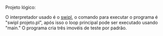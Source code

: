 Projeto lógico:

  O interpretador usado é o [swipl](https://www.swi-prolog.org/), o comando para executar o programa é "swipl projeto.pl", após isso o loop principal
pode ser executado usando "main."
  O programa cria três imovéis de teste por padrão.
